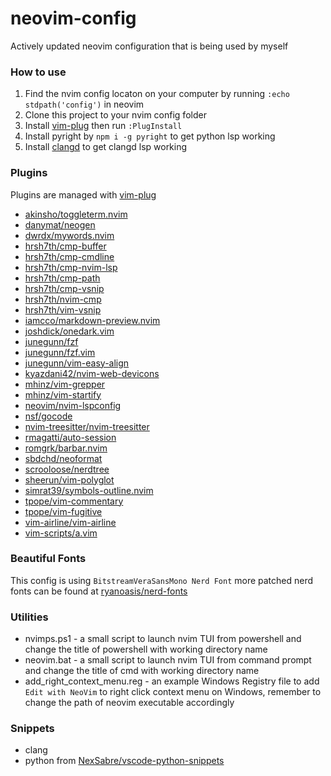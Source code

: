 # neovim-config

Actively updated neovim configuration that is being used by myself

### How to use

1. Find the nvim config locaton on your computer by running `:echo stdpath('config')` in neovim
2. Clone this project to your nvim config folder
3. Install [vim-plug](https://github.com/junegunn/vim-plug) then run `:PlugInstall`
4. Install pyright by `npm i -g pyright` to get python lsp working
5. Install [clangd](https://clangd.llvm.org/installation) to get clangd lsp working

### Plugins

Plugins are managed with [vim-plug](https://github.com/junegunn/vim-plug)

* [akinsho/toggleterm.nvim](https://github.com/akinsho/toggleterm.nvim)
* [danymat/neogen](https://github.com/danymat/neogen)
* [dwrdx/mywords.nvim](https://github.com/dwrdx/mywords.nvim)
* [hrsh7th/cmp-buffer](https://github.com/hrsh7th/cmp-buffer)
* [hrsh7th/cmp-cmdline](https://github.com/hrsh7th/cmp-cmdline)
* [hrsh7th/cmp-nvim-lsp](https://github.com/hrsh7th/cmp-nvim-lsp)
* [hrsh7th/cmp-path](https://github.com/hrsh7th/cmp-path)
* [hrsh7th/cmp-vsnip](https://github.com/hrsh7th/cmp-vsnip)
* [hrsh7th/nvim-cmp](https://github.com/hrsh7th/nvim-cmp)
* [hrsh7th/vim-vsnip](https://github.com/hrsh7th/vim-vsnip)
* [iamcco/markdown-preview.nvim](https://github.com/iamcco/markdown-preview.nvim)
* [joshdick/onedark.vim](https://github.com/joshdick/onedark.vim)
* [junegunn/fzf](https://github.com/junegunn/fzf)
* [junegunn/fzf.vim](https://github.com/junegunn/fzf.vim)
* [junegunn/vim-easy-align](https://github.com/junegunn/vim-easy-align)
* [kyazdani42/nvim-web-devicons](https://github.com/kyazdani42/nvim-web-devicons)
* [mhinz/vim-grepper](https://github.com/mhinz/vim-grepper)
* [mhinz/vim-startify](https://github.com/mhinz/vim-startify)
* [neovim/nvim-lspconfig](https://github.com/neovim/nvim-lspconfig)
* [nsf/gocode](https://github.com/nsf/gocode)
* [nvim-treesitter/nvim-treesitter](https://github.com/nvim-treesitter/nvim-treesitter)
* [rmagatti/auto-session](https://github.com/rmagatti/auto-session)
* [romgrk/barbar.nvim](https://github.com/romgrk/barbar.nvim)
* [sbdchd/neoformat](https://github.com/sbdchd/neoformat)
* [scrooloose/nerdtree](https://github.com/scrooloose/nerdtree)
* [sheerun/vim-polyglot](https://github.com/sheerun/vim-polyglot)
* [simrat39/symbols-outline.nvim](https://github.com/simrat39/symbols-outline.nvim)
* [tpope/vim-commentary](https://github.com/tpope/vim-commentary)
* [tpope/vim-fugitive](https://github.com/tpope/vim-fugitive)
* [vim-airline/vim-airline](https://github.com/vim-airline/vim-airline)
* [vim-scripts/a.vim](https://github.com/vim-scripts/a.vim)

### Beautiful Fonts

This config is using `BitstreamVeraSansMono Nerd Font`
more patched nerd fonts can be found at [ryanoasis/nerd-fonts](https://github.com/ryanoasis/nerd-fonts/tree/master/patched-fonts)

### Utilities

* nvimps.ps1 - a small script to launch nvim TUI from powershell and change the title of powershell with 
               working directory name
* neovim.bat - a small script to launch nvim TUI from command prompt and change the title of cmd with 
               working directory name
* add_right_context_menu.reg - an example Windows Registry file to add `Edit with NeoVim` to right click context menu 
                               on Windows, remember to change the path of neovim executable accordingly


### Snippets

* clang
* python from [NexSabre/vscode-python-snippets](https://github.com/NexSabre/vscode-python-snippets)
